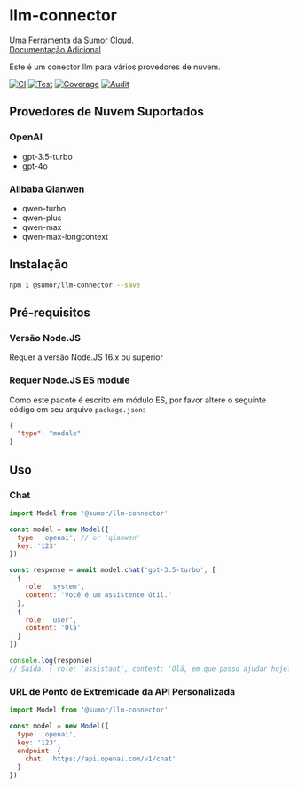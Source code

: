 # llm-connector

Uma Ferramenta da [Sumor Cloud](https://sumor.cloud).  
[Documentação Adicional](https://sumor.cloud/llm-connector)

Este é um conector llm para vários provedores de nuvem.

[![CI](https://github.com/sumor-cloud/llm-connector/actions/workflows/ci.yml/badge.svg)](https://github.com/sumor-cloud/llm-connector/actions/workflows/ci.yml)
[![Test](https://github.com/sumor-cloud/llm-connector/actions/workflows/ut.yml/badge.svg)](https://github.com/sumor-cloud/llm-connector/actions/workflows/ut.yml)
[![Coverage](https://github.com/sumor-cloud/llm-connector/actions/workflows/coverage.yml/badge.svg)](https://github.com/sumor-cloud/llm-connector/actions/workflows/coverage.yml)
[![Audit](https://github.com/sumor-cloud/llm-connector/actions/workflows/audit.yml/badge.svg)](https://github.com/sumor-cloud/llm-connector/actions/workflows/audit.yml)

## Provedores de Nuvem Suportados

### OpenAI

- gpt-3.5-turbo
- gpt-4o

### Alibaba Qianwen

- qwen-turbo
- qwen-plus
- qwen-max
- qwen-max-longcontext

## Instalação

```bash
npm i @sumor/llm-connector --save
```

## Pré-requisitos

### Versão Node.JS

Requer a versão Node.JS 16.x ou superior

### Requer Node.JS ES module

Como este pacote é escrito em módulo ES,
por favor altere o seguinte código em seu arquivo `package.json`:

```json
{
  "type": "module"
}
```

## Uso

### Chat

```javascript
import Model from '@sumor/llm-connector'

const model = new Model({
  type: 'openai', // or 'qianwen'
  key: '123'
})

const response = await model.chat('gpt-3.5-turbo', [
  {
    role: 'system',
    content: 'Você é um assistente útil.'
  },
  {
    role: 'user',
    content: 'Olá'
  }
])

console.log(response)
// Saída: { role: 'assistant', content: 'Olá, em que posso ajudar hoje?' }
```

### URL de Ponto de Extremidade da API Personalizada

```javascript
import Model from '@sumor/llm-connector'

const model = new Model({
  type: 'openai',
  key: '123',
  endpoint: {
    chat: 'https://api.openai.com/v1/chat'
  }
})
```
